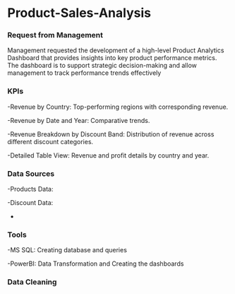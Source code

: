# Product-Sales-Analysis
### Request from Management
Management requested the development of a high-level Product Analytics Dashboard that provides insights into key product performance metrics. The dashboard is to support strategic decision-making and allow management to track performance trends effectively
### KPIs
-Revenue by Country: Top-performing regions with corresponding revenue.

-Revenue by Date and Year: Comparative trends.

-Revenue Breakdown by Discount Band: Distribution of revenue across different discount categories.

-Detailed Table View: Revenue and profit details by country and year.

### Data Sources
-Products Data:

-Discount Data:

-
### Tools
-MS SQL: Creating database and queries

-PowerBI: Data Transformation and Creating the dashboards
### Data Cleaning 
###
###
###


